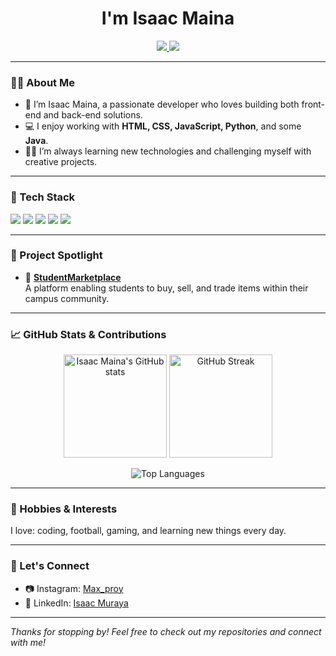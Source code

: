 <!-- Profile README for Isaac Maina -->

<h1 align="center"> I'm Isaac Maina</h1>
<p align="center">
  <a href="https://www.instagram.com/Max_proy/">
    <img src="https://img.shields.io/badge/Instagram-Max__proy-E1306C?style=flat&logo=instagram&logoColor=white"/>
  </a>
  <a href="https://www.linkedin.com/in/Isaac-Muraya">
    <img src="https://img.shields.io/badge/LinkedIn-Isaac%20Muraya-0077B5?style=flat&logo=linkedin&logoColor=white"/>
  </a>
</p>

---

### 👨‍💻 About Me

- 🌱 I’m Isaac Maina, a passionate developer who loves building both front-end and back-end solutions.
- 💻 I enjoy working with **HTML, CSS, JavaScript, Python**, and some **Java**.
- 🧑‍🎓 I’m always learning new technologies and challenging myself with creative projects.

---

### 🚀 Tech Stack

<p>
  <img src="https://img.shields.io/badge/HTML5-E34F26?style=flat&logo=html5&logoColor=white"/>
  <img src="https://img.shields.io/badge/CSS3-1572B6?style=flat&logo=css3&logoColor=white"/>
  <img src="https://img.shields.io/badge/JavaScript-F7DF1E?style=flat&logo=javascript&logoColor=black"/>
  <img src="https://img.shields.io/badge/Python-3776AB?style=flat&logo=python&logoColor=white"/>
  <img src="https://img.shields.io/badge/Java-007396?style=flat&logo=java&logoColor=white"/>
</p>

---

### 🌟 Project Spotlight

- 🛒 **[StudentMarketplace](https://github.com/maxproy/studentmarketplace)**  
   A platform enabling students to buy, sell, and trade items within their campus community.

---

### 📈 GitHub Stats & Contributions

<p align="center">
  <img src="https://github-readme-stats.vercel.app/api?username=maxproy&show_icons=true&theme=radical" alt="Isaac Maina's GitHub stats" height="165"/>
  <img src="https://github-readme-streak-stats.herokuapp.com/?user=maxproy&theme=radical" alt="GitHub Streak" height="165"/>
</p>
<p align="center">
  <img src="https://github-readme-stats.vercel.app/api/top-langs/?username=maxproy&layout=compact&theme=radical" alt="Top Languages"/>
</p>

---

### 🎨 Hobbies & Interests

I love: coding, football, gaming, and learning new things every day.

---

### 🤝 Let's Connect

- 📷 Instagram: [Max_proy](https://www.instagram.com/Max_proy/)
- 💼 LinkedIn: [Isaac Muraya](https://www.linkedin.com/in/Isaac-Muraya)

---

*Thanks for stopping by! Feel free to check out my repositories and connect with me!*
